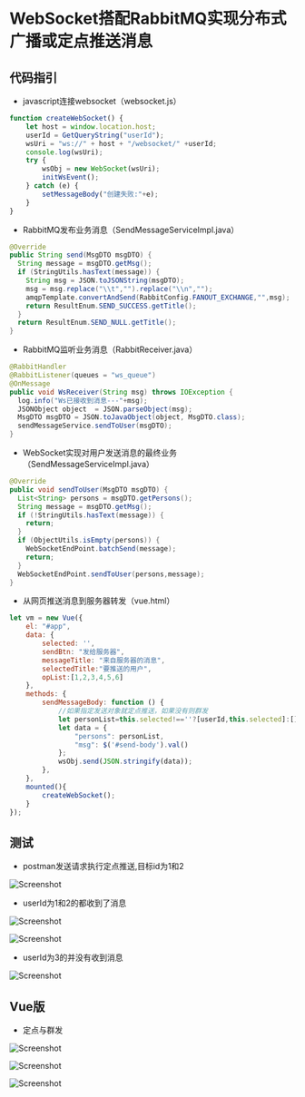 # WebSocket搭配RabbitMQ实现分布式广播或定点推送消息

## 代码指引

- javascript连接websocket（websocket.js）

``` javascript
function createWebSocket() {
    let host = window.location.host;
    userId = GetQueryString("userId");
    wsUri = "ws://" + host + "/websocket/" +userId;
    console.log(wsUri);
    try {
        wsObj = new WebSocket(wsUri);
        initWsEvent();
    } catch (e) {
        setMessageBody("创建失败:"+e);
    }
}
```

- RabbitMQ发布业务消息（SendMessageServiceImpl.java）

``` java
@Override
public String send(MsgDTO msgDTO) {
  String message = msgDTO.getMsg();
  if (StringUtils.hasText(message)) {
    String msg = JSON.toJSONString(msgDTO);
    msg = msg.replace("\\t","").replace("\\n","");
    amqpTemplate.convertAndSend(RabbitConfig.FANOUT_EXCHANGE,"",msg);
    return ResultEnum.SEND_SUCCESS.getTitle();
  }
  return ResultEnum.SEND_NULL.getTitle();
}
```

- RabbitMQ监听业务消息（RabbitReceiver.java）

``` java
@RabbitHandler
@RabbitListener(queues = "ws_queue")
@OnMessage
public void WsReceiver(String msg) throws IOException {
  log.info("Ws已接收到消息---"+msg);
  JSONObject object  = JSON.parseObject(msg);
  MsgDTO msgDTO = JSON.toJavaObject(object, MsgDTO.class);
  sendMessageService.sendToUser(msgDTO);
}
```

- WebSocket实现对用户发送消息的最终业务（SendMessageServiceImpl.java）

``` java
@Override
public void sendToUser(MsgDTO msgDTO) {
  List<String> persons = msgDTO.getPersons();
  String message = msgDTO.getMsg();
  if (!StringUtils.hasText(message)) {
    return;
  }
  if (ObjectUtils.isEmpty(persons)) {
    WebSocketEndPoint.batchSend(message);
    return;
  }
  WebSocketEndPoint.sendToUser(persons,message);
}
```

- 从网页推送消息到服务器转发（vue.html）

``` javascript
let vm = new Vue({
    el: "#app",
    data: {
        selected: '',
        sendBtn: "发给服务器",
        messageTitle: "来自服务器的消息",
        selectedTitle:"要推送的用户",
        opList:[1,2,3,4,5,6]
    },
    methods: {
        sendMessageBody: function () {
            //如果指定发送对象就定点推送，如果没有则群发
            let personList=this.selected!==''?[userId,this.selected]:[];
            let data = {
                "persons": personList,
                "msg": $('#send-body').val()
            };
            wsObj.send(JSON.stringify(data));
        },
    },
    mounted(){
        createWebSocket();
    }
});
```

## 测试

- postman发送请求执行定点推送,目标id为1和2

![Screenshot](docs/postman.png)

- userId为1和2的都收到了消息

![Screenshot](docs/userId1.png)

![Screenshot](docs/userId2.png)

- userId为3的并没有收到消息

![Screenshot](docs/userId3.png)

## Vue版

- 定点与群发

![Screenshot](docs/vueUserId1.png)

![Screenshot](docs/vueUserId2.png)

![Screenshot](docs/vueUserId3.png)
